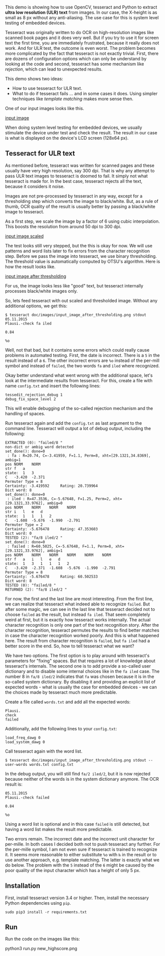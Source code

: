 This demo is showing how to use OpenCV, tesseract and Python to extract **ultra low resolution (ULR) text** from images. In our case, the X-height is as small as 8 px without any anti-aliasing. The use case for this is system level testing of embedded devices.

Tesseract was originally written to do OCR on high-resolution images like scanned book pages and it does very well. But if you try to use it for screen text the first time, you are immediately frustrated, because it really
does not work. And for ULR test, the outcome is even worst. The problem becomes more complicated by the fact that
tesseract is not exactly trivial. First, there are dozens of configuration options which can only be understand by looking at the code and second, tesseract has some mechanism like *rejection*, which can lead to unexpected results.

This demo shows two ideas:
- How to use tesseract for ULR text.
- What to do if tesseract fails ... and in some cases it does. Using simpler techniques like *template matching* makes more sense then.

One of our input images looks like this.

[input image](doc/images/input_image.png)

When doing system level testing for embedded devices, we usually stimulate the device under test and check the result. The result in our case is what is displayed on the device's LCD screen (128x64 px).

Tesseract for ULR text
----------------------

As mentioned before, tesseract was written for scanned pages and these usually have very high resolution, say 300 dpi. That is why any attempt to pass ULR text images to tesseract is doomed to fail. It simply not what tesseract is made for. In the best case, tesseract rejects all the text, because it considers it noise.

Images are not pre-processed by tesseract in any way, except for a thresholding step which converts the image to black/white. But, as a rule of thumb, OCR quality of the result is usually better by passing a black/white image to tesseract.

As a first step, we scale the image by a factor of 6 using cubic interpolation. This boosts the resolution from around 50 dpi to 300 dpi.

[input image scaled](doc/images/input_image_scaled.png)

The test looks still very stepped, but the this is okay for now. We will use patterns and word lists later to fix errors from the character recognition step. Before we pass the image into tesseract, we use binary thresholding. The threshold value is automatically computed by OTSU's algorithm. Here is how the result looks like.

[input image after thresholding](doc/image/input_image_after_thresholding.png)

For us, the image looks less like "good" text, but tesseract internally processes black/white images only.

So, lets feed tesseract with out scaled and thresholded image. Without any additional options, we get this:

    $ tesseract doc/images/input_image_after_thresholding.png stdout
    05.11.2015
    Plausi.-check fa iled

    0.84

    %o

Well, not that bad, but it contains some errors which could really cause problems in automated testing. First, the date is incorrect. There is a `5` in the result instead of a `6`. The other incorrect errors are `%o` instead of the per-mill symbol and instead of `failed`, the two words `fa` and `iled` where recognized.

Okay better understand what went wrong with the additional space, let's look at the intermediate results from tesseract. For this, create a file with name `config.txt` and insert the following lines:

    tessedit_rejection_debug 1
    debug_fix_space_level 2

This will enable debugging of the so-called rejection mechanism and the handling of spaces.

Run tesseract again and add the `config.txt` as last argument to the command line. Tesseract will output a lot of debug output, including the following:

	EXTRACTED (0): "failed/8 "
	non-dict or ambig word detected
	set_done(): done=0
	 : fa : R=20.74, C=-3.41959, F=1.1, Perm=8, xht=[29.1321,34.8369], ambig=1
	pos	NORM	NORM
	str	f	a
	state:	1 	3 
	C	-3.420	-2.371
	Permuter Type = 8
	Certainty: -3.419592     Rating: 20.739964
	Dict word: 8
	set_done(): done=0
	 : iled : R=47.3536, C=-5.67648, F=1.25, Perm=2, xht=[29.1321,33.9762], ambig=0
	pos	NORM	NORM	NORM	NORM
	str	i	l	e	d
	state:	1 	1 	1 	2 
	C	-1.608	-5.676	-1.990	-2.791
	Permuter Type = 2
	Certainty: -5.676478     Rating: 47.353603
	Dict word: 0
	TESTED (2): "fa/8 iled/2 "
	set_done(): done=0
	 : failed : R=60.5025, C=-5.67648, F=1.1, Perm=8, xht=[29.1321,33.9762], ambig=1
	pos	NORM	NORM	NORM	NORM	NORM	NORM
	str	f	a	i	l	e	d
	state:	1 	3 	1 	1 	1 	2 
	C	-3.420	-2.371	-1.608	-5.676	-1.990	-2.791
	Permuter Type = 8
	Certainty: -5.676478     Rating: 60.502533
	Dict word: 8
	TESTED (0): "failed/8 "
	RETURNED (2): "fa/8 iled/2 "

For now, the first and the last line are most interesting. From the first line, we can realize that tesseract what indeed able to recognize `failed`. But after some magic, we can see in the last line that tesseract decided not to choose `failed` as the result, but instead `fa iled`. That seem completely weird at first, but it is exactly how tesseract works internally. The actual character recognition is only one part of the text recognition story. After the character recognition, tesseract permutes the results to find better matches in case the character recognition worked poorly. And this is what happened here. The result from character recognition is `failed`, but `fa iled` had a better score in the end. So, how to tell tesseract what we want?

We have two options. The first option is to play around with tesseract's parameters for "fixing" spaces. But that requires a lot of knowledge about tesseract's internals. The second one is to add provide a so-called user dictionary and to disable some internal choices like in the `fa iled` case. The number 8 in `fa/8 iled/2` indicates that `fa` was chosen because it is in the so-called system dictionary. By disabling it and providing an explicit list of expected words - what is usually the case for embedded devices - we can the choices made by tesseract much more predictable.

Create a file called `words.txt` and add all the expected words:

    Plausi.
    check
    failed

Additionally, add the following lines to your `config.txt`:

    load_freq_dawg 0
    load_system_dawg 0

Call tesseract again with the word list.

    $ tesseract doc/images/input_image_after_thresholding.png stdout --user-words words.txt config.txt

In the debug output, you will still find `fa/2 iled/2`, but it is now rejected because neither of the words is in the system dictionary anymore. The OCR result is:

    05.11.2015
    Plausi.-check failed

    0.84

    %o

Using a word list is optional and in this case `failed` is still detected, but having a word list makes the result more predictable.

Two errors remain. The incorrect date and the incorrect unit character for per-mille. In both cases I decided both not to push tesseract any further. For the per-mille symbol, I am not even sure if tesseract is trained to recognize it. It seems more reasonable to either substitute `%o` with `‰` in the result or to use another approach, e.g. template matching. The latter is exactly what we do below. The problem with the `5` instead of the `6` might be caused by the poor quality of the input character which has a height of only 5 px.

Installation
------------

First, install tesseract version 3.4 or higher. Then, install the necessary Python
dependencies using `pip`.

    sudo pip3 install -r requirements.txt

Run
---

Run the code on the images like this:

   python3 run.py new_highscore.png